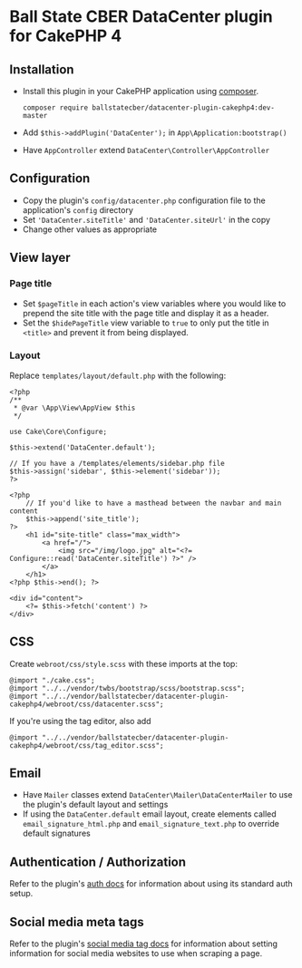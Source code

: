 # Ball State CBER DataCenter plugin for CakePHP 4

## Installation

- Install this plugin in your CakePHP application using [composer](http://getcomposer.org).

  ```
  composer require ballstatecber/datacenter-plugin-cakephp4:dev-master
  ```
- Add `$this->addPlugin('DataCenter');` in `App\Application:bootstrap()`
- Have `AppController` extend `DataCenter\Controller\AppController`

## Configuration
 - Copy the plugin's `config/datacenter.php` configuration file to the application's `config` directory
 - Set `'DataCenter.siteTitle'` and `'DataCenter.siteUrl'` in the copy
 - Change other values as appropriate

## View layer

### Page title
 - Set `$pageTitle` in each action's view variables where you would like to prepend the site title with the page title
   and display it as a header.
 - Set the `$hidePageTitle` view variable to `true` to only put the title in `<title>` and prevent it from being
   displayed.

### Layout
Replace `templates/layout/default.php` with the following:
```
<?php
/**
 * @var \App\View\AppView $this
 */

use Cake\Core\Configure;

$this->extend('DataCenter.default');

// If you have a /templates/elements/sidebar.php file
$this->assign('sidebar', $this->element('sidebar'));
?>

<?php
    // If you'd like to have a masthead between the navbar and main content
    $this->append('site_title');
?>
    <h1 id="site-title" class="max_width">
        <a href="/">
            <img src="/img/logo.jpg" alt="<?= Configure::read('DataCenter.siteTitle') ?>" />
        </a>
    </h1>
<?php $this->end(); ?>

<div id="content">
    <?= $this->fetch('content') ?>
</div>
```

## CSS
Create `webroot/css/style.scss` with these imports at the top:
```
@import "./cake.css";
@import "../../vendor/twbs/bootstrap/scss/bootstrap.scss";
@import "../../vendor/ballstatecber/datacenter-plugin-cakephp4/webroot/css/datacenter.scss";
```

If you're using the tag editor, also add
```
@import "../../vendor/ballstatecber/datacenter-plugin-cakephp4/webroot/css/tag_editor.scss";
```

## Email
- Have `Mailer` classes extend `DataCenter\Mailer\DataCenterMailer` to use the plugin's default layout and settings
- If using the `DataCenter.default` email layout, create elements called `email_signature_html.php` and
  `email_signature_text.php` to override default signatures

## Authentication / Authorization
Refer to the plugin's [auth docs](docs/auth.md) for information about using its standard auth setup.

## Social media meta tags
Refer to the plugin's [social media tag docs](docs/social_media_tags.md) for information about setting information for
social media websites to use when scraping a page.
